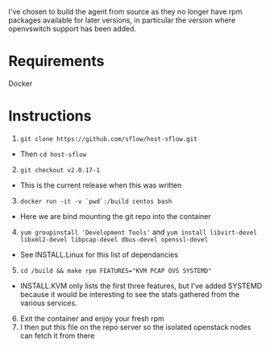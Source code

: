I've chosen to build the agent from source as they no longer have rpm packages available for later
versions, in particular the version where openvswitch support has been added.

# Requirements
Docker

# Instructions

1. `git clone https://github.com/sflow/host-sflow.git`
  * Then `cd host-sflow`
2. `git checkout v2.0.17-1`
  * This is the current release when this was written
3. ```docker run -it -v `pwd`:/build centos bash```
  * Here we are bind mounting the git repo into the container
4. `yum groupinstall 'Development Tools'` and `yum install libvirt-devel libxml2-devel libpcap-devel dbus-devel openssl-devel`
  * See INSTALL.Linux for this list of dependancies
5. `cd /build && make rpm FEATURES="KVM PCAP OVS SYSTEMD"`
  * INSTALL.KVM only lists the first three features, but I've added SYSTEMD because it would be interesting to see the stats gathered from the various services.
6. Exit the container and enjoy your fresh rpm
7. I then put this file on the repo server so the isolated openstack nodes can fetch it from there
